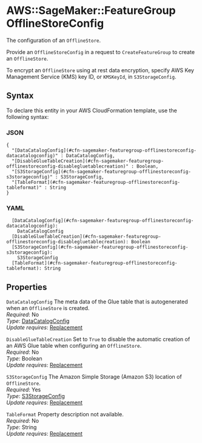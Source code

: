# AWS::SageMaker::FeatureGroup OfflineStoreConfig<a name="aws-properties-sagemaker-featuregroup-offlinestoreconfig"></a>

The configuration of an `OfflineStore`\.

Provide an `OfflineStoreConfig` in a request to `CreateFeatureGroup` to create an `OfflineStore`\.

To encrypt an `OfflineStore` using at rest data encryption, specify AWS Key Management Service \(KMS\) key ID, or `KMSKeyId`, in `S3StorageConfig`\.

## Syntax<a name="aws-properties-sagemaker-featuregroup-offlinestoreconfig-syntax"></a>

To declare this entity in your AWS CloudFormation template, use the following syntax:

### JSON<a name="aws-properties-sagemaker-featuregroup-offlinestoreconfig-syntax.json"></a>

```
{
  "[DataCatalogConfig](#cfn-sagemaker-featuregroup-offlinestoreconfig-datacatalogconfig)" : DataCatalogConfig,
  "[DisableGlueTableCreation](#cfn-sagemaker-featuregroup-offlinestoreconfig-disablegluetablecreation)" : Boolean,
  "[S3StorageConfig](#cfn-sagemaker-featuregroup-offlinestoreconfig-s3storageconfig)" : S3StorageConfig,
  "[TableFormat](#cfn-sagemaker-featuregroup-offlinestoreconfig-tableformat)" : String
}
```

### YAML<a name="aws-properties-sagemaker-featuregroup-offlinestoreconfig-syntax.yaml"></a>

```
  [DataCatalogConfig](#cfn-sagemaker-featuregroup-offlinestoreconfig-datacatalogconfig): 
    DataCatalogConfig
  [DisableGlueTableCreation](#cfn-sagemaker-featuregroup-offlinestoreconfig-disablegluetablecreation): Boolean
  [S3StorageConfig](#cfn-sagemaker-featuregroup-offlinestoreconfig-s3storageconfig): 
    S3StorageConfig
  [TableFormat](#cfn-sagemaker-featuregroup-offlinestoreconfig-tableformat): String
```

## Properties<a name="aws-properties-sagemaker-featuregroup-offlinestoreconfig-properties"></a>

`DataCatalogConfig`  <a name="cfn-sagemaker-featuregroup-offlinestoreconfig-datacatalogconfig"></a>
The meta data of the Glue table that is autogenerated when an `OfflineStore` is created\.   
*Required*: No  
*Type*: [DataCatalogConfig](aws-properties-sagemaker-featuregroup-datacatalogconfig.md)  
*Update requires*: [Replacement](https://docs.aws.amazon.com/AWSCloudFormation/latest/UserGuide/using-cfn-updating-stacks-update-behaviors.html#update-replacement)

`DisableGlueTableCreation`  <a name="cfn-sagemaker-featuregroup-offlinestoreconfig-disablegluetablecreation"></a>
Set to `True` to disable the automatic creation of an AWS Glue table when configuring an `OfflineStore`\.  
*Required*: No  
*Type*: Boolean  
*Update requires*: [Replacement](https://docs.aws.amazon.com/AWSCloudFormation/latest/UserGuide/using-cfn-updating-stacks-update-behaviors.html#update-replacement)

`S3StorageConfig`  <a name="cfn-sagemaker-featuregroup-offlinestoreconfig-s3storageconfig"></a>
The Amazon Simple Storage \(Amazon S3\) location of `OfflineStore`\.  
*Required*: Yes  
*Type*: [S3StorageConfig](aws-properties-sagemaker-featuregroup-s3storageconfig.md)  
*Update requires*: [Replacement](https://docs.aws.amazon.com/AWSCloudFormation/latest/UserGuide/using-cfn-updating-stacks-update-behaviors.html#update-replacement)

`TableFormat`  <a name="cfn-sagemaker-featuregroup-offlinestoreconfig-tableformat"></a>
Property description not available\.  
*Required*: No  
*Type*: String  
*Update requires*: [Replacement](https://docs.aws.amazon.com/AWSCloudFormation/latest/UserGuide/using-cfn-updating-stacks-update-behaviors.html#update-replacement)